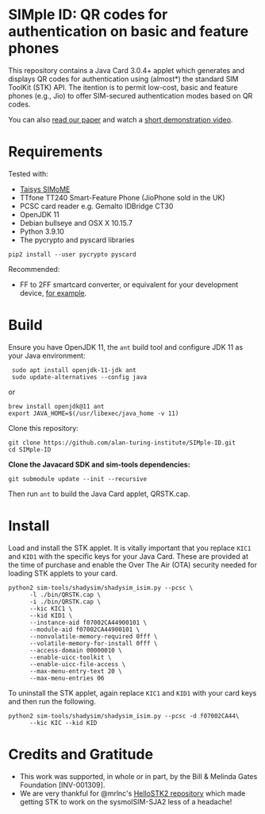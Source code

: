# SIMple ID: QR codes for authentication on basic and feature phones

This repository contains a Java Card 3.0.4+ applet which generates and displays QR codes for authentication using (almost*) the standard SIM ToolKit (STK) API. The itention is to permit low-cost, basic and feature phones (e.g., Jio) to offer SIM-secured authentication modes based on QR codes. 

You can also [read our paper](https://chrishicks.io/assets/pdf/SIMple_ID_STM22.pdf) and watch a [short demonstration video](https://youtu.be/a3-DHi6-Dno).

# Requirements

Tested with:
* [Taisys SIMoME](https://web.archive.org/web/20160528062852/http://taisys.com/mwc2016/download/SIMoME_JAR_VAULT.pdf)
* TTfone TT240 Smart-Feature Phone (JioPhone sold in the UK)
* PCSC card reader e.g. Gemalto IDBridge CT30
* OpenJDK 11
* Debian bullseye and OSX X 10.15.7
* Python 3.9.10
* The pycrypto and pyscard libraries
```
pip2 install --user pycrypto pyscard
```

Recommended:
* FF to 2FF smartcard converter, or equivalent for your development device, [for example](https://www.aliexpress.com/item/32769577127.html?spm=a2g0s.9042311.0.0.5b4b4c4d68yrxs).

# Build

Ensure you have OpenJDK 11, the `ant` build tool and configure JDK 11 as your Java environment:
```
 sudo apt install openjdk-11-jdk ant
 sudo update-alternatives --config java
```
or
```
brew install openjdk@11 ant
export JAVA_HOME=$(/usr/libexec/java_home -v 11)
```

Clone this repository:
```
git clone https://github.com/alan-turing-institute/SIMple-ID.git
cd SIMple-ID
```

__Clone the Javacard SDK and sim-tools dependencies:__
```
git submodule update --init --recursive
```

Then run `ant` to build the Java Card applet, QRSTK.cap. 


# Install

Load and install the STK applet. It is vitally important that you replace `KIC1` and `KID1` with the specific keys for your Java Card. These are provided at the time of purchase and enable the Over The Air (OTA) security needed for loading STK applets to your card.

```
python2 sim-tools/shadysim/shadysim_isim.py --pcsc \
      -l ./bin/QRSTK.cap \
      -i ./bin/QRSTK.cap \
      --kic KIC1 \
      --kid KID1 \
      --instance-aid f07002CA44900101 \
      --module-aid f07002CA44900101 \
      --nonvolatile-memory-required 0fff \
      --volatile-memory-for-install 0fff \
      --access-domain 00000010 \
      --enable-uicc-toolkit \
      --enable-uicc-file-access \
      --max-menu-entry-text 20 \
      --max-menu-entries 06 
```

To uninstall the STK applet, again replace `KIC1` and `KID1` with your card keys and then run the following.

```
python2 sim-tools/shadysim/shadysim_isim.py --pcsc -d f07002CA44\
      --kic KIC --kid KID
```

# Credits and Gratitude

* This work was supported, in whole or in part, by the Bill & Melinda Gates Foundation [INV-001309].
* We are very thankful for @mrlnc's [HelloSTK2 repository](https://github.com/mrlnc/HelloSTK2) which made getting STK to work on the sysmoISIM-SJA2 less of a headache!
